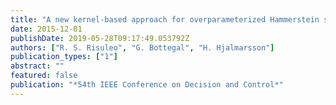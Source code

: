 ```yaml
---
title: "A new kernel-based approach for overparameterized Hammerstein system identification"
date: 2015-12-01
publishDate: 2019-05-28T09:17:49.053792Z
authors: ["R. S. Risuleo", "G. Bottegal", "H. Hjalmarsson"]
publication_types: ["1"]
abstract: ""
featured: false
publication: "*54th IEEE Conference on Decision and Control*"
---
```


